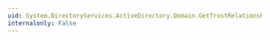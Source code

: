 ```yaml
---
uid: System.DirectoryServices.ActiveDirectory.Domain.GetTrustRelationship(System.String)
internalonly: False
---
```

